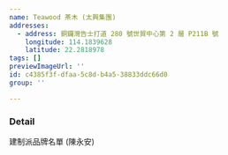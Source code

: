 ```yaml
---
name: Teawood 茶木 (太興集團)
addresses:
  - address: 銅鑼灣告士打道 280 號世貿中心第 2 層 P211B 號
    longitude: 114.1839628
    latitude: 22.2818978
tags: []
previewImageUrl: ''
id: c4385f3f-dfaa-5c8d-b4a5-38833ddc66d0
group: ''

---
```

### Detail
建制派品牌名單 (陳永安)

